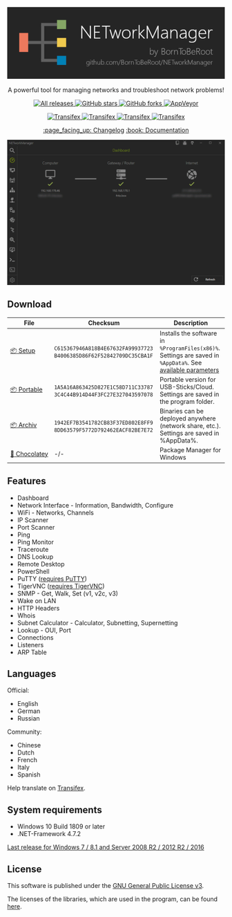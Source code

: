 <div align="center">  
  <img alt="NETworkManager" src="NETworkManager_SplashScreen.png" />  
  <p>A powerful tool for managing networks and troubleshoot network problems!</p>
  <p>   
	<a href="https://github.com/BornToBeroot/NETworkManager/releases" target="_blank">
      <img alt="All releases" src="https://img.shields.io/github/downloads/BornToBeroot/NETworkManager/total.svg?style=flat-square" />
    </a>
    <a href="https://github.com/BornToBeroot/NETworkManager/stargazers" target="_blank">
      <img alt="GitHub stars" src="https://img.shields.io/github/stars/BornToBeroot/NETworkManager.svg?style=flat-square" />
    </a>    
    <a href="https://github.com/BornToBeroot/NETworkManager/network" target="_blank">       
      <img alt="GitHub forks" src="https://img.shields.io/github/forks/BornToBeroot/NETworkManager.svg?style=flat-square" />
    </a>     
    <a href="https://ci.appveyor.com/project/BornToBeRoot/NETworkManager/branch/master">
      <img alt="AppVeyor" src="https://img.shields.io/appveyor/ci/BornToBeRoot/NETworkManager/master.svg?style=flat-square&&label=master" />
    </a>   
  </p> 
  <p> 
    <a href="https://transifex.com/BornToBeRoot/NETworkManager/">
      <img alt="Transifex" src="https://img.shields.io/badge/transifex-translate-green.svg?style=flat-square" />
    </a>   
    <a href="https://github.com/BornToBeRoot/NETworkManager/issues/new?labels=Feature-Request&template=Feature_request.md">
      <img alt="Transifex" src="https://img.shields.io/badge/github-feature_request-green.svg?style=flat-square" />
    </a>   
    <a href="https://github.com/BornToBeRoot/NETworkManager/issues/new?labels=Issue&template=Bug_report.md">
      <img alt="Transifex" src="https://img.shields.io/badge/github-bug_report-red.svg?style=flat-square" />
    </a>   
    <a href="https://twitter.com/intent/tweet?text=NETworkManager%20-%20A%20powerful%20tool%20for%20managing%20networks%20and%20troubleshoot network problems!&url=https%3A%2F%2Fgithub.com%2FBornToBeRoot%2FNETworkManager&hashtags=networkmanager,ipscanner,portscanner,ssh,vnc,remotedesktop,dns,traceroute,pingmonitor" target="_blank">
     <img alt="Transifex" src="https://img.shields.io/badge/twitter-tweet-blue.svg?style=flat-square" />     
    </a>          
  </p> 
  <p>
    <a href="https://github.com/BornToBeRoot/NETworkManager/wiki/Changelog">:page_facing_up: Changelog</a>
    <a href="https://github.com/BornToBeRoot/NETworkManager/tree/master/Documentation/README.md">:book: Documentation</a>
  </p>
</div>

<img alt="NETworkManager" src="NETworkManager_Preview.gif" />

<h2>Download</h2>

| File | Checksum | Description
|---|---|---|
|[:package:&nbsp;Setup](https://github.com/BornToBeRoot/NETworkManager/releases/download/2019.12.0/NETworkManager_2019.12.0_Setup.exe)| `C615367946A818B4E67632FA99937723` `B4006385D86F62F52842709DC35CBA1F` | Installs the software in `%ProgramFiles(x86)%`. Settings are saved in `%AppData%`. See [available parameters](http://www.jrsoftware.org/ishelp/index.php?topic=setupcmdline) |
|[:package:&nbsp;Portable](https://github.com/BornToBeRoot/NETworkManager/releases/download/2019.12.0/NETworkManager_2019.12.0_Portable.zip)| `1A5A16A863425D827E1C58D711C33787` `3C4C44B914D44F3FC27E327043597078` | Portable version for USB-Sticks/Cloud. Settings are saved in the program folder. |
|[:package:&nbsp;Archiv](https://github.com/BornToBeRoot/NETworkManager/releases/download/2019.12.0/NETworkManager_2019.12.0_Archiv.zip)| `1942EF7B3541782CB83F37ED802E8FF9` `8DD63579F5772D792462EACF82BE7E72` | Binaries can be deployed anywhere (network share, etc.). Settings are saved in %AppData%. |
|[:link:&nbsp;Chocolatey](https://chocolatey.org/packages/NETworkManager)| -/- | Package Manager for Windows |

<h2>Features</h2>

- Dashboard 
- Network Interface - Information, Bandwidth, Configure
- WiFi - Networks, Channels
- IP Scanner
- Port Scanner
- Ping
- Ping Monitor
- Traceroute
- DNS Lookup
- Remote Desktop
- PowerShell
- PuTTY ([requires PuTTY](https://www.chiark.greenend.org.uk/~sgtatham/putty/latest.html))
- TigerVNC ([requires TigerVNC](https://tigervnc.org/))
- SNMP - Get, Walk, Set (v1, v2c, v3)
- Wake on LAN
- HTTP Headers
- Whois
- Subnet Calculator - Calculator, Subnetting, Supernetting
- Lookup - OUI, Port
- Connections
- Listeners
- ARP Table

<h2>Languages</h2>

Official:
- English
- German
- Russian

Community:
- Chinese
- Dutch
- French
- Italy
- Spanish

Help translate on [Transifex](https://www.transifex.com/BornToBeRoot/NETworkManager).

<h2>System requirements</h2>

- Windows 10 Build 1809 or later
- .NET-Framework 4.7.2

[Last release for Windows 7 / 8.1 and Server 2008 R2 / 2012 R2 / 2016](https://github.com/BornToBeRoot/NETworkManager/releases/tag/v1.11.0.0)

<h2>License</h2>

This software is published under the [GNU General Public License v3](https://github.com/BornToBeRoot/NETworkManager/blob/master/LICENSE).

The licenses of the libraries, which are used in the program, can be found [here](https://github.com/BornToBeRoot/NETworkManager/tree/master/Source/NETworkManager/Licenses).
